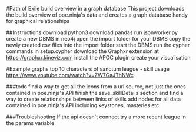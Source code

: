 #Path of Exile build overview in a graph database
This project downloads the build overview of poe.ninja's data and creates a graph database handy for graphical relationships

##Instructions
download python3 
download pandas
run jsonworker.py
create a new DBMS in neo4j
open the import folder for your DBMS
copy the newly created csv files into the import folder
start the DBMS
run the cypher commands in setup.cypher
download the Graphxr extension at https://graphxr.kineviz.com
install the APOC plugin 
create your visualisation

#Example graphs
top 10 characters of sanctum league - skill usage
https://www.youtube.com/watch?v=ZW7GaJThNWc

###todo
find a way to get all the icons from a url source, not just the ones contained in poe.ninja's API
finish the save_skillDetails section and find a way to create relationships between links of skills
add nodes for all data contained in poe.ninja's API including keystones, masteries etc.

###Troubleshooting
If the api doesn't connect try a more recent league in the params variable